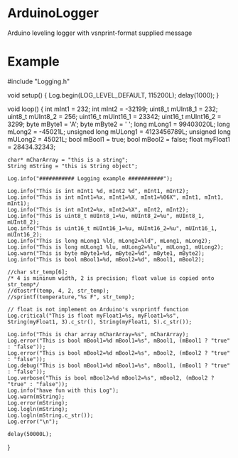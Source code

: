 # ArduinoLogger
Arduino leveling logger with vsnprint-format supplied message

# Example
#include "Logging.h"

void setup() {
    Log.begin(LOG_LEVEL_DEFAULT, 115200L);
    delay(1000);
}

void loop() {
    int mInt1 = 232;
    int mInt2 = -32199;
    uint8_t mUInt8_1 = 232;
    uint8_t mUInt8_2 = 256;
    uint16_t mUInt16_1 = 23342;
    uint16_t mUInt16_2 = 3299;
    byte mByte1 = 'A';
    byte mByte2 = ' ';
    long mLong1 = 99403020L;
    long mLong2 = -45021L;
    unsigned long mULong1 = 4123456789L;
    unsigned long mULong2 = 45021L;
    bool mBool1 = true;
    bool mBool2 = false;
    float myFloat1 = 28434.32343;

    char* mCharArray = "this is a string";
    String mString = "this is String object";

    Log.info("########### Logging example ###########");
    
    Log.info("This is int mInt1 %d, mInt2 %d", mInt1, mInt2);
    Log.info("This is int mInt1=%x, mInt1=%X, mInt1=%06X", mInt1, mInt1, mInt1);
    Log.info("This is int mInt2=%x, mInt2=%X", mInt2, mInt2);
    Log.info("This is uint8_t mUInt8_1=%u, mUInt8_2=%u", mUInt8_1, mUInt8_2);
    Log.info("This is uint16_t mUInt16_1=%u, mUInt16_2=%u", mUInt16_1, mUInt16_2);
    Log.info("This is long mLong1 %ld, mLong2=%ld", mLong1, mLong2);
    Log.info("This is long mULong1 %lu, mULong2=%lu", mULong1, mULong2);
    Log.warn("This is byte mByte1=%d, mByte2=%d", mByte1, mByte2);
    Log.info("This is bool mBool1=%d, mBool2=%d", mBool1, mBool2);

    //char str_temp[6];
    /* 4 is mininum width, 2 is precision; float value is copied onto str_temp*/
    //dtostrf(temp, 4, 2, str_temp);
    //sprintf(temperature,"%s F", str_temp);

    // float is not implement on Arduino's vsnprintf function
    Log.critical("This is float myFloat1=%s, myFloat1=%s", String(myFloat1, 3).c_str(), String(myFloat1, 5).c_str());
    
    Log.info("This is char array mCharArray=%s", mCharArray);
    Log.error("This is bool mBool1=%d mBool1=%s", mBool1, (mBool1 ? "true" : "false"));
    Log.error("This is bool mBool2=%d mBool2=%s", mBool2, (mBool2 ? "true" : "false"));
    Log.debug("This is bool mBool1=%d mBool1=%s", mBool1, (mBool1 ? "true" : "false"));
    Log.verbose("This is bool mBool2=%d mBool2=%s", mBool2, (mBool2 ? "true" : "false"));
    Log.info("have fun with this Log");
    Log.warn(mString);
    Log.error(mString);
    Log.logln(mString);
    Log.logln(mString.c_str());
    Log.error("\n");
    
    delay(50000L);
}
